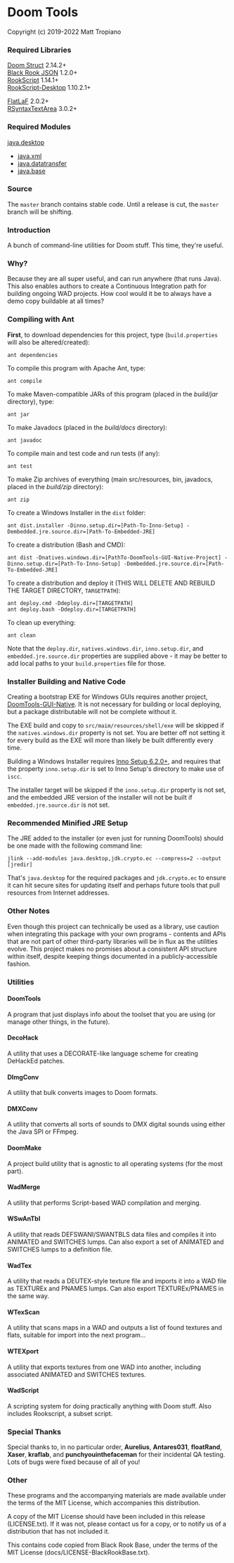 # Doom Tools

Copyright (c) 2019-2022 Matt Tropiano  

### Required Libraries

[Doom Struct](https://github.com/MTrop/DoomStruct) 2.14.2+  
[Black Rook JSON](https://blackrooksoftware.github.io/JSON/) 1.2.0+  
[RookScript](https://blackrooksoftware.github.io/RookScript/) 1.14.1+  
[RookScript-Desktop](https://blackrooksoftware.github.io/RookScript/) 1.10.2.1+

[FlatLaF](https://www.formdev.com/flatlaf/) 2.0.2+  
[RSyntaxTextArea](http://bobbylight.github.io/RSyntaxTextArea/) 3.0.2+

### Required Modules

[java.desktop](https://docs.oracle.com/en/java/javase/11/docs/api/java.desktop/module-summary.html)  
* [java.xml](https://docs.oracle.com/en/java/javase/11/docs/api/java.xml/module-summary.html)  
* [java.datatransfer](https://docs.oracle.com/en/java/javase/11/docs/api/java.datatransfer/module-summary.html)  
* [java.base](https://docs.oracle.com/en/java/javase/11/docs/api/java.base/module-summary.html)  

### Source

The `master` branch contains stable code. Until a release is cut, the `master` branch will be shifting. 

### Introduction

A bunch of command-line utilities for Doom stuff. This time, they're useful.

### Why?

Because they are all super useful, and can run anywhere (that runs Java). This also enables authors to
create a Continuous Integration path for building ongoing WAD projects. How cool would it be to always 
have a demo copy buildable at all times?

### Compiling with Ant

**First**, to download dependencies for this project, type (`build.properties` will also be altered/created):

	ant dependencies

To compile this program with Apache Ant, type:

	ant compile

To make Maven-compatible JARs of this program (placed in the *build/jar* directory), type:

	ant jar

To make Javadocs (placed in the *build/docs* directory):

	ant javadoc

To compile main and test code and run tests (if any):

	ant test

To make Zip archives of everything (main src/resources, bin, javadocs, placed in the *build/zip* directory):

	ant zip

To create a Windows Installer in the `dist` folder:

	ant dist.installer -Dinno.setup.dir=[Path-To-Inno-Setup] -Dembedded.jre.source.dir=[Path-To-Embedded-JRE]

To create a distribution (Bash and CMD):

	ant dist -Dnatives.windows.dir=[PathTo-DoomTools-GUI-Native-Project] -Dinno.setup.dir=[Path-To-Inno-Setup] -Dembedded.jre.source.dir=[Path-To-Embedded-JRE]

To create a distribution and deploy it (THIS WILL DELETE AND REBUILD THE TARGET DIRECTORY, `TARGETPATH`):

	ant deploy.cmd -Ddeploy.dir=[TARGETPATH]
	ant deploy.bash -Ddeploy.dir=[TARGETPATH]

To clean up everything:

	ant clean


Note that the `deploy.dir`, `natives.windows.dir`, `inno.setup.dir`, and `embedded.jre.source.dir` 
properties are supplied above - it may be better to add local paths to your `build.properties` file for those.


### Installer Building and Native Code

Creating a bootstrap EXE for Windows GUIs requires another project, [DoomTools-GUI-Native](https://github.com/MTrop/DoomTools-GUI-Native).
It is not necessary for building or local deploying, but a package distributable will not be complete without it.

The EXE build and copy to `src/maim/resources/shell/exe` will be skipped if the `natives.windows.dir` property is not set. You
are better off not setting it for every build as the EXE will more than likely be built differently every time.

Building a Windows Installer requires [Inno Setup 6.2.0+](https://jrsoftware.org/isdl.php), and requires that the property `inno.setup.dir`
is set to Inno Setup's directory to make use of `iscc`.

The installer target will be skipped if the `inno.setup.dir` property is not set, and the embedded 
JRE version of the installer will not be built if `embedded.jre.source.dir` is not set.


### Recommended Minified JRE Setup

The JRE added to the installer (or even just for running DoomTools) should be one made with the following command line:

	jlink --add-modules java.desktop,jdk.crypto.ec --compress=2 --output [jredir]

That's `java.desktop` for the required packages and `jdk.crypto.ec` to ensure it can hit secure sites for updating itself
and perhaps future tools that pull resources from Internet addresses.


### Other Notes

Even though this project can technically be used as a library, use caution when integrating this package 
with your own programs - contents and APIs that are not part of other third-party libraries will be in 
flux as the utilities evolve. This project makes no promises about a consistent API structure within itself,
despite keeping things documented in a publicly-accessible fashion.


### Utilities

#### DoomTools

A program that just displays info about the toolset that you are using (or manage other things, in the future).

#### DecoHack

A utility that uses a DECORATE-like language scheme for creating DeHackEd patches.

#### DImgConv

A utility that bulk converts images to Doom formats.

#### DMXConv

A utility that converts all sorts of sounds to DMX digital sounds using either the Java SPI or FFmpeg.

#### DoomMake

A project build utility that is agnostic to all operating systems (for the most part).

#### WadMerge

A utility that performs Script-based WAD compilation and merging. 

#### WSwAnTbl

A utility that reads DEFSWANI/SWANTBLS data files and compiles it into ANIMATED and SWITCHES lumps.
Can also export a set of ANIMATED and SWITCHES lumps to a definition file.

#### WadTex

A utility that reads a DEUTEX-style texture file and imports it into a WAD file as TEXTUREx and PNAMES lumps.
Can also export TEXTUREx/PNAMES in the same way. 

#### WTexScan

A utility that scans maps in a WAD and outputs a list of found textures and flats, suitable for import into the next program...

#### WTEXport

A utility that exports textures from one WAD into another, including associated ANIMATED and SWITCHES textures.

#### WadScript

A scripting system for doing practically anything with Doom stuff. Also includes Rookscript, a subset script. 


### Special Thanks

Special thanks to, in no particular order, **Aurelius**, **Antares031**, **floatRand**, **Xaser**, **kraflab**, 
and **punchyouinthefaceman** for their incidental QA testing. Lots of bugs were fixed because of all of you!


### Other

These programs and the accompanying materials are made available under the 
terms of the MIT License, which accompanies this distribution.

A copy of the MIT License should have been included in this release (LICENSE.txt).
If it was not, please contact us for a copy, or to notify us of a distribution
that has not included it. 

This contains code copied from Black Rook Base, under the terms of the MIT License (docs/LICENSE-BlackRookBase.txt).
